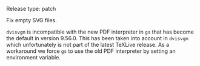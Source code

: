 Release type: patch

Fix empty SVG files.

`dvisvgm` is incompatible with the new PDF interpreter in `gs` that has become the default in version 9.56.0.
This has been taken into account in `dvisvgm` which unfortunately is not part of the latest TeXLive release.
As a workaround we force `gs` to use the old PDF interpreter by setting an environment variable.
